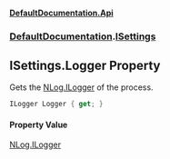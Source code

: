 #### [DefaultDocumentation.Api](index.md 'index')
### [DefaultDocumentation](index.md#DefaultDocumentation 'DefaultDocumentation').[ISettings](ISettings.md 'DefaultDocumentation.ISettings')

## ISettings.Logger Property

Gets the [NLog.ILogger](https_//docs.microsoft.com/en-us/dotnet/api/NLog.ILogger 'NLog.ILogger') of the process.

```csharp
ILogger Logger { get; }
```

#### Property Value
[NLog.ILogger](https_//docs.microsoft.com/en-us/dotnet/api/NLog.ILogger 'NLog.ILogger')